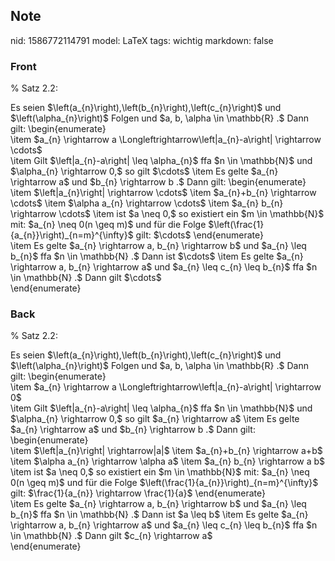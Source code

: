## Note
nid: 1586772114791
model: LaTeX
tags: wichtig
markdown: false

### Front
% Satz 2.2: <div>
</div><div>Es seien $\left(a_{n}\right),\left(b_{n}\right),\left(c_{n}\right)$ und $\left(\alpha_{n}\right)$ Folgen und $a, b, \alpha \in \mathbb{R} .$ Dann gilt:
\begin{enumerate}</div><div><span>\item $a_{n} \rightarrow a \Longleftrightarrow\left|a_{n}-a\right| \rightarrow \cdots$</span>
</div><div><span>\item</span><span> </span>Gilt $\left|a_{n}-a\right| \leq \alpha_{n}$ ffa $n \in \mathbb{N}$ und $\alpha_{n} \rightarrow 0,$ so gilt $\cdots$
\item Es gelte $a_{n} \rightarrow a$ und $b_{n} \rightarrow b .$ Dann gilt:
\begin{enumerate}</div><div>\item $\left|a_{n}\right| \rightarrow \cdots$
\item $a_{n}+b_{n} \rightarrow \cdots$
\item $\alpha a_{n} \rightarrow \cdots$
\item $a_{n} b_{n} \rightarrow \cdots$
\item ist $a \neq 0,$ so existiert ein $m \in \mathbb{N}$ mit:
$a_{n} \neq 0(n \geq m)$ und für die Folge $\left(\frac{1}{a_{n}}\right)_{n=m}^{\infty}$ gilt: $\cdots$
\end{enumerate}</div><div>\item  Es gelte $a_{n} \rightarrow a, b_{n} \rightarrow b$ und $a_{n} \leq b_{n}$ ffa $n \in \mathbb{N} .$ Dann ist $\cdots$
\item  Es gelte $a_{n} \rightarrow a, b_{n} \rightarrow a$ und $a_{n} \leq c_{n} \leq b_{n}$ ffa $n \in \mathbb{N} .$ Dann gilt $\cdots$</div><div>\end{enumerate}</div>

### Back
% Satz 2.2: <div>
</div><div>Es seien $\left(a_{n}\right),\left(b_{n}\right),\left(c_{n}\right)$ und $\left(\alpha_{n}\right)$ Folgen und $a, b, \alpha \in \mathbb{R} .$ Dann gilt:
\begin{enumerate}</div><div>\item $a_{n} \rightarrow a \Longleftrightarrow\left|a_{n}-a\right| \rightarrow 0$
</div><div>\item Gilt $\left|a_{n}-a\right| \leq \alpha_{n}$ ffa $n \in \mathbb{N}$ und $\alpha_{n} \rightarrow 0,$ so gilt $a_{n} \rightarrow a$
\item Es gelte $a_{n} \rightarrow a$ und $b_{n} \rightarrow b .$ Dann gilt:
\begin{enumerate}</div><div>\item $\left|a_{n}\right| \rightarrow|a|$
\item $a_{n}+b_{n} \rightarrow a+b$
\item $\alpha a_{n} \rightarrow \alpha a$
\item $a_{n} b_{n} \rightarrow a b$
\item ist $a \neq 0,$ so existiert ein $m \in \mathbb{N}$ mit:
$a_{n} \neq 0(n \geq m)$ und für die Folge $\left(\frac{1}{a_{n}}\right)_{n=m}^{\infty}$ gilt: $\frac{1}{a_{n}} \rightarrow \frac{1}{a}$
\end{enumerate}</div><div>\item  Es gelte $a_{n} \rightarrow a, b_{n} \rightarrow b$ und $a_{n} \leq b_{n}$ ffa $n \in \mathbb{N} .$ Dann ist $a \leq b$
\item  Es gelte $a_{n} \rightarrow a, b_{n} \rightarrow a$ und $a_{n} \leq c_{n} \leq b_{n}$ ffa $n \in \mathbb{N} .$ Dann gilt $c_{n} \rightarrow a$</div><div>\end{enumerate}</div>
